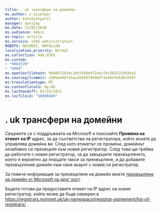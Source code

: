 ```yaml
---
title: . uk трансфери на домейни
ms.author: v-aiyengar
author: AshaIyengar21
manager: dansimp
ms.date: 12/05/2020
ms.audience: Admin
ms.topic: article
ms.service: o365-administration
ROBOTS: NOINDEX, NOFOLLOW
localization_priority: Normal
ms.collection: Adm_O365
ms.custom:
- "9002570"
- "6969"
ms.openlocfilehash: 9b08d72834c1bbfd46e9724ecf9c564325493ba5
ms.sourcegitcommit: c08bed4071baa3bb5879496df3ed44fb828c8367
ms.translationtype: MT
ms.contentlocale: bg-BG
ms.lasthandoff: 03/19/2021
ms.locfileid: "50896640"
---
```

# <a name="uk-domain-transfers"></a>. uk трансфери на домейни

Свържете се с поддръжката на Microsoft и поискайте **Промяна на етикет на IP** адрес, за да съответства на регистратора, който искате да управлява домейна ви. След като етикетът се промени, домейнът незабавно се прехвърля към новия регистратор. След това ще трябва да работите с новия регистратор, за да завършите прехвърлянето, което е вероятно да плащате такси за прехвърляне, и да добавите прехвърления домейн към своя акаунт с новия си регистратор.

За повече информация за прехвърляне на домейн вижте [прехвърляне на домейн от Microsoft на друг хост](https://docs.microsoft.com/microsoft-365/admin/get-help-with-domains/transfer-a-domain-from-microsoft-to-another-host?view=o365-worldwide).

Бъдете готови да предоставите етикет на IP адрес на новия регистратор, който може да бъде намерен в https://registrars.nominet.uk/uk-namespace/registrar-agreement/list-of-registrars/ .
